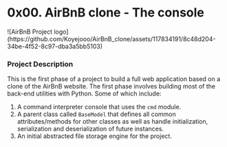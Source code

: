 <h1>0x00. AirBnB clone - The console</h1>
![AirBnB Project logo](https://github.com/Koyejooo/AirBnB_clone/assets/117834191/8c48d204-34be-4f52-8c97-dba3a5bb5103)
<h3>Project Description</h3>
This is the first phase of a project to build a full web application based on a clone of the AirBnB website.
The first phase involves building most of the back-end utilities with Python. Some of which include:
<ol>
<li>A command interpreter console that uses the <code>cmd</code> module.</li>
<li>A parent class called <code>BaseModel</code> that defines all common attributes/methods for other classes as well as handle initialization, serialization and deserialization of future instances.</li>
<li>An initial abstracted file storage engine for the project.</li>
</ol>
